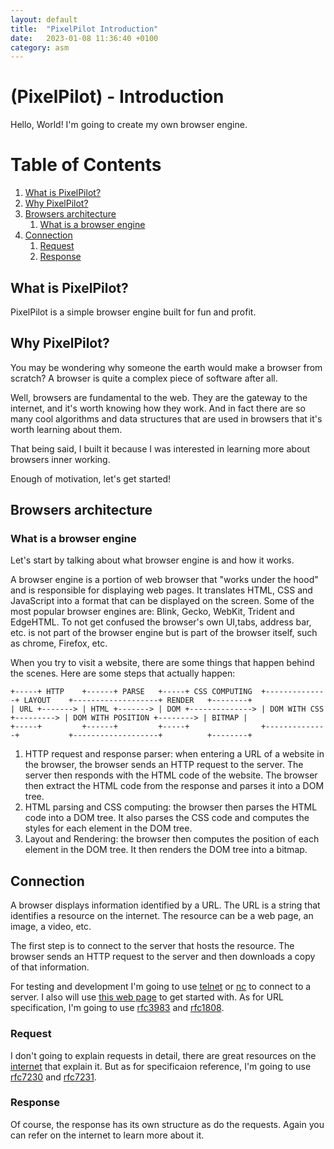 ```yaml
---
layout: default
title:  "PixelPilot Introduction"
date:   2023-01-08 11:36:40 +0100
category: asm
---
```


# (PixelPilot) - Introduction

Hello, World! I'm going to create my own browser engine.

# Table of Contents
1. [What is PixelPilot?](#what-is-PixelPilot?)
2. [Why PixelPilot?](#why-PixelPilot?)
3. [Browsers architecture](#browsers-architecture)
    1. [What is a browser engine](#what-is-a-browser-engine)
4. [Connection](#connection)
   1. [Request](#request)
   2. [Response](#response)

## What is PixelPilot?

PixelPilot is a simple browser engine built for fun and profit.

## Why PixelPilot?

You may be wondering why someone the earth would make a browser from scratch?
A browser is quite a complex piece of software after all.

Well, browsers are fundamental to the web. They are the gateway to the internet, and it's worth knowing how they work.
And in fact there are so many cool algorithms and data structures that are used in browsers that it's worth learning about them.

That being said, I built it because I was interested in learning more about browsers inner working.

Enough of motivation, let's get started!

## Browsers architecture

### What is a browser engine

Let's start by talking about what browser engine is and how it works.

A browser engine is a portion of web browser that "works under the hood" and is responsible for displaying web pages.
It translates HTML, CSS and JavaScript into a format that can be displayed on the screen.
Some of the most popular browser engines are: Blink, Gecko, WebKit, Trident and EdgeHTML. To not get confused the
browser's own UI,tabs, address bar, etc. is not part of the browser engine but is part of the browser itself, such as
chrome, Firefox, etc.

When you try to visit a website, there are some things that happen behind the scenes. Here are some steps that actually
happen:

```
+-----+ HTTP    +------+ PARSE   +-----+ CSS COMPUTING  +--------------+ LAYOUT    +-------------------+ RENDER   +--------+
| URL +-------> | HTML +-------> | DOM +--------------> | DOM WITH CSS +---------> | DOM WITH POSITION +--------> | BITMAP |
+-----+         +------+         +-----+                +--------------+           +-------------------+          +--------+
```

1. HTTP request and response parser: when entering a URL of a website in the browser, the browser sends an HTTP request
 to the server. The server then responds with the HTML code of the website. The browser then extract the HTML code from
 the response and parses it into a DOM tree.
2. HTML parsing and CSS computing: the browser then parses the HTML code into a DOM tree. It also parses the CSS code
 and computes the styles for each element in the DOM tree.
3. Layout and Rendering: the browser then computes the position of each element in the DOM tree. It then renders the
 DOM tree into a bitmap.

## Connection

A browser displays information identified by a URL. The URL is a string that identifies a resource on the internet.
The resource can be a web page, an image, a video, etc.

The first step is to connect to the server that hosts the resource. The browser sends an HTTP request to the server
and then downloads a copy of that information.

For testing and development I'm going to use [telnet](https://en.wikipedia.org/wiki/Telnet) or [nc](https://en.wikipedia.org/wiki/Netcat) to connect to a server.
I also will use [this web page](http://example.com/) to get started with. As for URL specification, I'm going to use
[rfc3983](https://tools.ietf.org/html/rfc3986) and [rfc1808](https://www.rfc-editor.org/rfc/rfc1808).

### Request

I don't going to explain requests in detail, there are great resources on the [internet](https://www.ibm.com/docs/en/cics-ts/5.3?topic=protocol-http-requests) 
that explain it. But as for specificaion reference, I'm going to use [rfc7230](https://tools.ietf.org/html/rfc7230) and [rfc7231](https://tools.ietf.org/html/rfc7231).

### Response

Of course, the response has its own structure as do the requests. Again you can refer on the internet to learn more about it.

